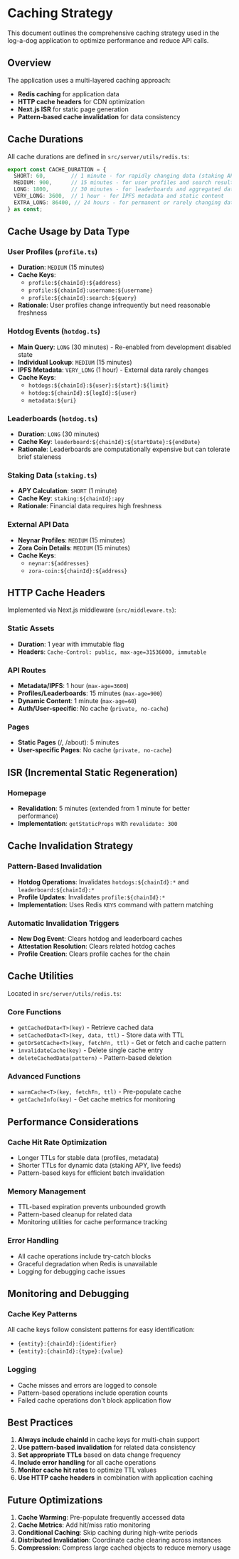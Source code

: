 # Caching Strategy

This document outlines the comprehensive caching strategy used in the log-a-dog application to optimize performance and reduce API calls.

## Overview

The application uses a multi-layered caching approach:
- **Redis caching** for application data
- **HTTP cache headers** for CDN optimization
- **Next.js ISR** for static page generation
- **Pattern-based cache invalidation** for data consistency

## Cache Durations

All cache durations are defined in `src/server/utils/redis.ts`:

```typescript
export const CACHE_DURATION = {
  SHORT: 60,        // 1 minute - for rapidly changing data (staking APY)
  MEDIUM: 900,      // 15 minutes - for user profiles and search results
  LONG: 1800,       // 30 minutes - for leaderboards and aggregated data
  VERY_LONG: 3600,  // 1 hour - for IPFS metadata and static content
  EXTRA_LONG: 86400, // 24 hours - for permanent or rarely changing data
} as const;
```

## Cache Usage by Data Type

### User Profiles (`profile.ts`)
- **Duration**: `MEDIUM` (15 minutes)
- **Cache Keys**: 
  - `profile:${chainId}:${address}`
  - `profile:${chainId}:username:${username}`
  - `profile:${chainId}:search:${query}`
- **Rationale**: User profiles change infrequently but need reasonable freshness

### Hotdog Events (`hotdog.ts`)
- **Main Query**: `LONG` (30 minutes) - Re-enabled from development disabled state
- **Individual Lookup**: `MEDIUM` (15 minutes)
- **IPFS Metadata**: `VERY_LONG` (1 hour) - External data rarely changes
- **Cache Keys**:
  - `hotdogs:${chainId}:${user}:${start}:${limit}`
  - `hotdog:${chainId}:${logId}:${user}`
  - `metadata:${uri}`

### Leaderboards (`hotdog.ts`)
- **Duration**: `LONG` (30 minutes)
- **Cache Key**: `leaderboard:${chainId}:${startDate}:${endDate}`
- **Rationale**: Leaderboards are computationally expensive but can tolerate brief staleness

### Staking Data (`staking.ts`)
- **APY Calculation**: `SHORT` (1 minute)
- **Cache Key**: `staking:${chainId}:apy`
- **Rationale**: Financial data requires high freshness

### External API Data
- **Neynar Profiles**: `MEDIUM` (15 minutes)
- **Zora Coin Details**: `MEDIUM` (15 minutes)
- **Cache Keys**:
  - `neynar:${addresses}`
  - `zora-coin:${chainId}:${address}`

## HTTP Cache Headers

Implemented via Next.js middleware (`src/middleware.ts`):

### Static Assets
- **Duration**: 1 year with immutable flag
- **Headers**: `Cache-Control: public, max-age=31536000, immutable`

### API Routes
- **Metadata/IPFS**: 1 hour (`max-age=3600`)
- **Profiles/Leaderboards**: 15 minutes (`max-age=900`)
- **Dynamic Content**: 1 minute (`max-age=60`)
- **Auth/User-specific**: No cache (`private, no-cache`)

### Pages
- **Static Pages** (/, /about): 5 minutes
- **User-specific Pages**: No cache (`private, no-cache`)

## ISR (Incremental Static Regeneration)

### Homepage
- **Revalidation**: 5 minutes (extended from 1 minute for better performance)
- **Implementation**: `getStaticProps` with `revalidate: 300`

## Cache Invalidation Strategy

### Pattern-Based Invalidation
- **Hotdog Operations**: Invalidates `hotdogs:${chainId}:*` and `leaderboard:${chainId}:*`
- **Profile Updates**: Invalidates `profile:${chainId}:*`
- **Implementation**: Uses Redis `KEYS` command with pattern matching

### Automatic Invalidation Triggers
- **New Dog Event**: Clears hotdog and leaderboard caches
- **Attestation Resolution**: Clears related hotdog caches
- **Profile Creation**: Clears profile caches for the chain

## Cache Utilities

Located in `src/server/utils/redis.ts`:

### Core Functions
- `getCachedData<T>(key)` - Retrieve cached data
- `setCachedData<T>(key, data, ttl)` - Store data with TTL
- `getOrSetCache<T>(key, fetchFn, ttl)` - Get or fetch and cache pattern
- `invalidateCache(key)` - Delete single cache entry
- `deleteCachedData(pattern)` - Pattern-based deletion

### Advanced Functions
- `warmCache<T>(key, fetchFn, ttl)` - Pre-populate cache
- `getCacheInfo(key)` - Get cache metrics for monitoring

## Performance Considerations

### Cache Hit Rate Optimization
- Longer TTLs for stable data (profiles, metadata)
- Shorter TTLs for dynamic data (staking APY, live feeds)
- Pattern-based keys for efficient batch invalidation

### Memory Management
- TTL-based expiration prevents unbounded growth
- Pattern-based cleanup for related data
- Monitoring utilities for cache performance tracking

### Error Handling
- All cache operations include try-catch blocks
- Graceful degradation when Redis is unavailable
- Logging for debugging cache issues

## Monitoring and Debugging

### Cache Key Patterns
All cache keys follow consistent patterns for easy identification:
- `{entity}:{chainId}:{identifier}`
- `{entity}:{chainId}:{type}:{value}`

### Logging
- Cache misses and errors are logged to console
- Pattern-based operations include operation counts
- Failed cache operations don't block application flow

## Best Practices

1. **Always include chainId** in cache keys for multi-chain support
2. **Use pattern-based invalidation** for related data consistency
3. **Set appropriate TTLs** based on data change frequency
4. **Include error handling** for all cache operations
5. **Monitor cache hit rates** to optimize TTL values
6. **Use HTTP cache headers** in combination with application caching

## Future Optimizations

1. **Cache Warming**: Pre-populate frequently accessed data
2. **Cache Metrics**: Add hit/miss ratio monitoring
3. **Conditional Caching**: Skip caching during high-write periods
4. **Distributed Invalidation**: Coordinate cache clearing across instances
5. **Compression**: Compress large cached objects to reduce memory usage